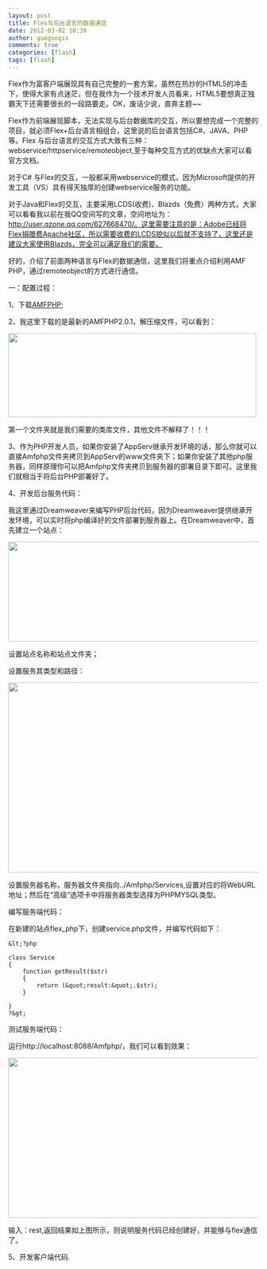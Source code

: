 ```yaml
---
layout: post
title: Flex与后台语言的数据通信
date: 2012-03-02 10:39
author: guoguogis
comments: true
categories: [flash]
tags: [flash]
---
```

Flex作为富客户端展现具有自己完整的一套方案，虽然在热炒的HTML5的冲击下，使得大家有点迷茫，但在我作为一个技术开发人员看来，HTML5要想真正独霸天下还需要很长的一段路要走。OK，废话少说，直奔主题~~

Flex作为前端展现脚本，无法实现与后台数据库的交互，所以要想完成一个完整的项目，就必须Flex+后台语言相组合，这里说的后台语言包括C#、JAVA、PHP等。Flex 与后台语言的交互方式大致有三种：webservice/httpservice/remoteobject,至于每种交互方式的优缺点大家可以看官方文档。

对于C# 与Flex的交互，一般都采用webservice的模式，因为Microsoft提供的开发工具（VS）具有得天独厚的创建webservice服务的功能。

对于Java和Flex的交互，主要采用LCDS(收费)、Blazds（免费）两种方式，大家可以看看我以前在我QQ空间写的文章，空间地址为：http://user.qzone.qq.com/627668470/。这里需要注意的是：Adobe已经将Flex捐赠费Apache社区，所以需要收费的LCDS貌似以后就不支持了，这里还是建议大家使用Blazds，完全可以满足我们的需要。

好的，介绍了前面两种语言与Flex的数据通信，这里我们将重点介绍利用AMF PHP，通过remoteobject的方式进行通信。

一：配置过程：

1、下载<a href="http://sourceforge.net/projects/amfphp/files/#files">AMFPHP</a>;

2、我这里下载的是最新的AMFPHP2.0.1，解压缩文件，可以看到：

<a href="http://www.gisthink.com/blog/guoguogis/wp-content/uploads/2012/03/1.png"><img class="alignnone size-full wp-image-215" title="AMFPHP目录" src="http://www.gisthink.com/blog/guoguogis/wp-content/uploads/2012/03/1.png" alt="" width="499" height="169" /></a>

第一个文件夹就是我们需要的类库文件，其他文件不解释了！！！

3、作为PHP开发人员，如果你安装了AppServ继承开发环境的话，那么你就可以直接Amfphp文件夹拷贝到AppServ的www文件夹下；如果你安装了其他php服务器，同样原理你可以把Amfphp文件夹拷贝到服务器的部署目录下即可。这里我们就相当于将后台PHP部署好了。

4、开发后台服务代码：

我这里通过Dreamweaver来编写PHP后台代码，因为Dreamweaver提供继承开发环境，可以实时将php编译好的文件部署到服务器上。在Dreamweaver中，首先建立一个站点：

<a href="http://www.gisthink.com/blog/guoguogis/wp-content/uploads/2012/03/2.png"><img class="alignnone size-full wp-image-216" title="2" src="http://www.gisthink.com/blog/guoguogis/wp-content/uploads/2012/03/2.png" alt="" width="689" height="201" /></a>

设置站点名称和站点文件夹；

设置服务其类型和路径：

<a href="http://www.gisthink.com/blog/guoguogis/wp-content/uploads/2012/03/3.png"><img class="alignnone size-full wp-image-217" title="3" src="http://www.gisthink.com/blog/guoguogis/wp-content/uploads/2012/03/3.png" alt="" width="687" height="382" /></a>

设置服务器名称，服务器文件夹指向../Amfphp/Services,设置对应的将WebURL地址；然后在“高级”选项卡中将服务器类型选择为PHPMYSQL类型。

编写服务端代码：

在新建的站点flex_php下，创建service.php文件，并编写代码如下：

```
&lt;?php

class Service
{
    function getResult($str)
    {
        return (&quot;result:&quot;.$str);
    }

}
?&gt;

```

测试服务端代码：

运行http://localhost:8088/Amfphp/，我们可以看到效果：

<a href="http://www.gisthink.com/blog/guoguogis/wp-content/uploads/2012/03/5.png"><img class="alignnone size-full wp-image-218" title="5" src="http://www.gisthink.com/blog/guoguogis/wp-content/uploads/2012/03/5.png" alt="" width="545" height="322" /></a>

输入：rest,返回结果如上图所示，则说明服务代码已经创建好，并能够与flex通信了。

5、开发客户端代码.
